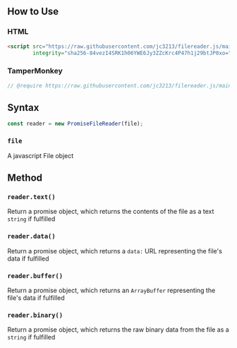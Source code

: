 ## How to Use
### HTML
```HTML
<script src="https://raw.githubusercontent.com/jc3213/filereader.js/main/filereader.js"
        integrity="sha256-84vezI4SRK1h06YWE6Jy3ZZcKrc4P47h1j29btJP0xo=" crossorigin="anonymous"></script>
```
### TamperMonkey
```javascript
// @require https://raw.githubusercontent.com/jc3213/filereader.js/main/filereader.js#sha256-84vezI4SRK1h06YWE6Jy3ZZcKrc4P47h1j29btJP0xo=
```
## Syntax
```javascript
const reader = new PromiseFileReader(file);
```
### `file`
A javascript File object
## Method
### `reader.text()`
Return a promise object, which returns the contents of the file as a text `string` if fulfilled
### `reader.data()`
Return a promise object, which returns a `data:` URL representing the file's data if fulfilled
### `reader.buffer()`
Return a promise object, which returns an `ArrayBuffer` representing the file's data if fulfilled
### `reader.binary()`
Return a promise object, which returns the raw binary data from the file as a `string` if fulfilled
